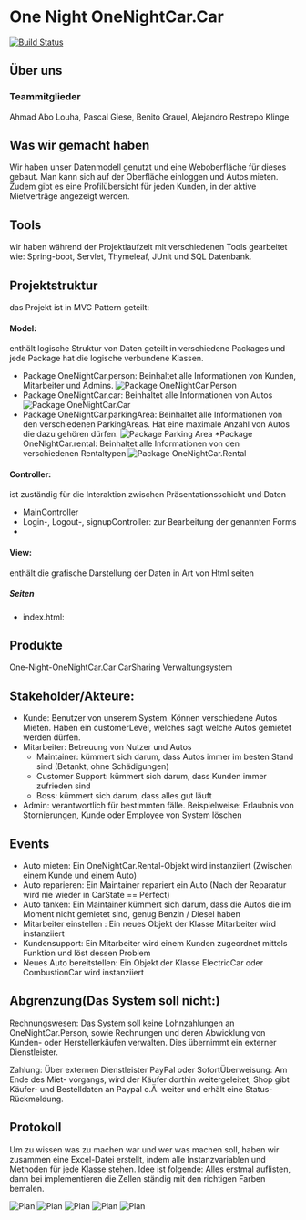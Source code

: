 # One Night OneNightCar.Car

[![Build Status](https://github.com/fh-erfurt/One-Night-Car/workflows/One-Night-Car/badge.svg)](https://github.com/fh-erfurt/One-Night-Car/actions)

## Über uns
### Teammitglieder
Ahmad Abo Louha, Pascal Giese, Benito Grauel, Alejandro Restrepo Klinge


## Was wir gemacht haben
Wir haben unser Datenmodell genutzt und eine Weboberfläche für dieses gebaut. Man kann sich auf der Oberfläche einloggen und Autos mieten. Zudem gibt es eine Profilübersicht für jeden Kunden, in der aktive Mietverträge angezeigt werden.

## Tools
wir haben während der Projektlaufzeit mit verschiedenen Tools gearbeitet wie: Spring-boot, Servlet, Thymeleaf, JUnit und SQL Datenbank.

## Projektstruktur
das Projekt ist in MVC Pattern geteilt:
#### Model:
enthält logische Struktur von Daten geteilt in verschiedene Packages und jede Package hat die logische verbundene Klassen.
* Package OneNightCar.person: Beinhaltet alle Informationen von Kunden, Mitarbeiter und Admins.
![Package OneNightCar.Person](/diagrammen/PersonPackage.png)
* Package OneNightCar.car: Beinhaltet alle Informationen von Autos
![Package OneNightCar.Car](/diagrammen/CarPackage.png)
* Package OneNightCar.parkingArea: Beinhaltet alle Informationen von den verschiedenen ParkingAreas. Hat eine maximale Anzahl von Autos die dazu gehören dürfen.
![Package Parking Area](/diagrammen/ParkingAreaPackage.png)
*Package OneNightCar.rental: Beinhaltet alle Informationen von den verschiedenen Rentaltypen
![Package OneNightCar.Rental](/diagrammen/RentalPackage.png)

#### Controller:
ist zuständig für die Interaktion zwischen Präsentationsschicht und Daten
* MainController
* Login-, Logout-, signupController: zur Bearbeitung der genannten Forms
* 
#### View:
enthält die grafische Darstellung der Daten in Art von Html seiten
##### Seiten
* index.html: 


## Produkte
One-Night-OneNightCar.Car CarSharing Verwaltungsystem

## Stakeholder/Akteure:
* Kunde: Benutzer von unserem System. Können verschiedene Autos Mieten. Haben ein customerLevel, welches sagt welche Autos gemietet werden dürfen.
* Mitarbeiter: Betreuung von Nutzer und Autos
  * Maintainer: kümmert sich darum, dass Autos immer im besten Stand sind (Betankt, ohne Schädigungen) 
  * Customer Support: kümmert sich darum, dass Kunden immer zufrieden sind 
  * Boss: kümmert sich darum, dass alles gut läuft
* Admin: verantwortlich für bestimmten fälle. Beispielweise: Erlaubnis von Stornierungen, Kunde oder Employee von System löschen

## Events
* Auto mieten: Ein OneNightCar.Rental-Objekt wird instanziiert (Zwischen einem Kunde und einem Auto)
* Auto reparieren: Ein Maintainer repariert ein Auto (Nach der Reparatur wird nie wieder in CarState == Perfect)
* Auto tanken: Ein Maintainer kümmert sich darum, dass die Autos die im Moment nicht gemietet sind, genug Benzin / Diesel haben
* Mitarbeiter einstellen : Ein neues Objekt der Klasse Mitarbeiter wird instanziiert
* Kundensupport: Ein Mitarbeiter wird einem Kunden zugeordnet mittels Funktion und löst dessen Problem
* Neues Auto bereitstellen: Ein Objekt der Klasse ElectricCar oder CombustionCar wird instanziiert

## Abgrenzung(Das System soll nicht:)
Rechnungswesen: Das System soll keine Lohnzahlungen an OneNightCar.Person, sowie Rechnungen und deren Abwicklung von Kunden- oder Herstellerkäufen verwalten. Dies übernimmt ein externer Dienstleister.

Zahlung: Über externen Dienstleister PayPal oder SofortÜberweisung: Am Ende des Miet- vorgangs, wird der Käufer dorthin weitergeleitet, Shop gibt Käufer- und Bestelldaten an Paypal o.Ä. weiter und erhält eine Status-Rückmeldung.

## Protokoll
Um zu wissen was zu machen war und wer was machen soll, haben wir zusammen eine Excel-Datei erstellt, indem alle Instanzvariablen und Methoden für jede Klasse stehen. Idee ist folgende: Alles erstmal auflisten, dann bei implementieren die Zellen ständig mit den richtigen Farben bemalen.

![Plan](/diagrammen/planGuide.jpg)
![Plan](/diagrammen/planCars.jpg)
![Plan](/diagrammen/planPA.jpg)
![Plan](/diagrammen/planPerson.jpg)
![Plan](/diagrammen/planRental.jpg)

